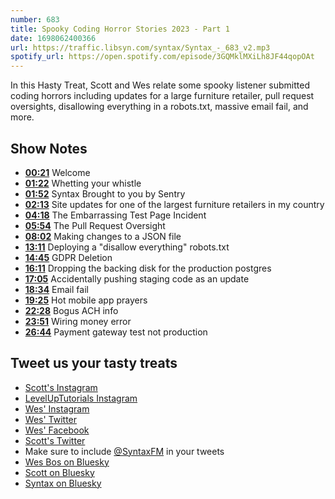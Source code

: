 ```yaml
---
number: 683
title: Spooky Coding Horror Stories 2023 - Part 1
date: 1698062400366
url: https://traffic.libsyn.com/syntax/Syntax_-_683_v2.mp3
spotify_url: https://open.spotify.com/episode/3GQMklMXiLh8JF44qopOAt
---
```


In this Hasty Treat, Scott and Wes relate some spooky listener submitted coding horrors including updates for a large furniture retailer, pull request oversights, disallowing everything in a robots.txt, massive email fail, and more.

## Show Notes

- **[00:21](#t=00:21)** Welcome
- **[01:22](#t=01:22)** Whetting your whistle
- **[01:52](#t=01:52)** Syntax Brought to you by Sentry
- **[02:13](#t=02:13)** Site updates for one of the largest furniture retailers in my country
- **[04:18](#t=04:18)** The Embarrassing Test Page Incident
- **[05:54](#t=05:54)** The Pull Request Oversight
- **[08:02](#t=08:02)** Making changes to a JSON file
- **[13:11](#t=13:11)** Deploying a "disallow everything" robots.txt
- **[14:45](#t=14:45)** GDPR Deletion
- **[16:11](#t=16:11)** Dropping the backing disk for the production postgres
- **[17:05](#t=17:05)** Accidentally pushing staging code as an update
- **[18:34](#t=18:34)** Email fail
- **[19:25](#t=19:25)** Hot mobile app prayers
- **[22:28](#t=22:28)** Bogus ACH info
- **[23:51](#t=23:51)** Wiring money error
- **[26:44](#t=26:44)** Payment gateway test not production

## Tweet us your tasty treats

- [Scott's Instagram](https://www.instagram.com/stolinski/)
- [LevelUpTutorials Instagram](https://www.instagram.com/LevelUpTutorials/)
- [Wes' Instagram](https://www.instagram.com/wesbos/)
- [Wes' Twitter](https://twitter.com/wesbos)
- [Wes' Facebook](https://www.facebook.com/wesbos.developer)
- [Scott's Twitter](https://twitter.com/stolinski)
- Make sure to include [@SyntaxFM](https://twitter.com/SyntaxFM) in your tweets
- [Wes Bos on Bluesky](https://bsky.app/profile/wesbos.com)
- [Scott on Bluesky](https://bsky.app/profile/tolin.ski)
- [Syntax on Bluesky](https://bsky.app/profile/syntax.fm)
